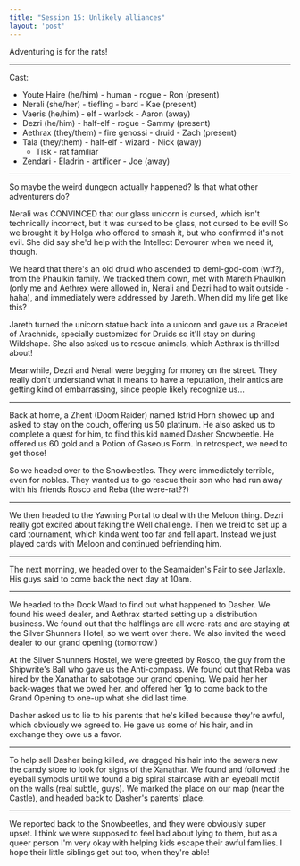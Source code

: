 ```yaml
---
title: "Session 15: Unlikely alliances"
layout: 'post'
---
```


Adventuring is for the rats!

---

Cast:

* Youte Haire (he/him) - human - rogue - Ron (present)
* Nerali (she/her) - tiefling - bard - Kae (present)
* Vaeris (he/him) - elf - warlock - Aaron (away)
* Dezri (he/him) - half-elf - rogue - Sammy (present)
* Aethrax (they/them) - fire genossi - druid - Zach (present)
* Tala (they/them) - half-elf - wizard - Nick (away)
    * Tisk - rat familiar
* Zendari - Eladrin - artificer - Joe (away)

---

So maybe the weird dungeon actually happened? Is that what other adventurers do?

Nerali was CONVINCED that our glass unicorn is cursed, which isn't technically incorrect, but it was cursed to be glass, not cursed to be evil! So we brought it by Holga who offered to smash it, but who confirmed it's not evil. She did say she'd help with the Intellect Devourer when we need it, though.

We heard that there's an old druid who ascended to demi-god-dom (wtf?), from the Phaulkin family. We tracked them down, met with Mareth Phaulkin (only me and Aethrex were allowed in, Nerali and Dezri had to wait outside - haha), and immediately were addressed by Jareth. When did my life get like this?

Jareth turned the unicorn statue back into a unicorn and gave us a Bracelet of Arachnids, specially customized for Druids so it'll stay on during Wildshape. She also asked us to rescue animals, which Aethrax is thrilled about!

Meanwhile, Dezri and Nerali were begging for money on the street. They really don't understand what it means to have a reputation, their antics are getting kind of embarrassing, since people likely recognize us...

---

Back at home, a Zhent (Doom Raider) named Istrid Horn showed up and asked to stay on the couch, offering us 50 platinum. He also asked us to complete a quest for him, to find this kid named Dasher Snowbeetle. He offered us 60 gold and a Potion of Gaseous Form. In retrospect, we need to get those!

So we headed over to the Snowbeetles. They were immediately terrible, even for nobles. They wanted us to go rescue their son who had run away with his friends Rosco and Reba (the were-rat??)

---

We then headed to the Yawning Portal to deal with the Meloon thing. Dezri really got excited about faking the Well challenge. Then we treid to set up a card tournament, which kinda went too far and fell apart. Instead we just played cards with Meloon and continued befriending him.

---

The next morning, we headed over to the Seamaiden's Fair to see Jarlaxle. His guys said to come back the next day at 10am.

---

We headed to the Dock Ward to find out what happened to Dasher. We found his weed dealer, and Aethrax started setting up a distribution business. We found out that the halflings are all were-rats and are staying at the Silver Shunners Hotel, so we went over there. We also invited the weed dealer to our grand opening (tomorrow!)

At the Silver Shunners Hostel, we were greeted by Rosco, the guy from the Shipwrite's Ball who gave us the Anti-compass. We found out that Reba was hired by the Xanathar to sabotage our grand opening. We paid her her back-wages that we owed her, and offered her 1g to come back to the Grand Opening to one-up what she did last time.

Dasher asked us to lie to his parents that he's killed because they're awful, which obviously we agreed to. He gave us some of his hair, and in exchange they owe us a favor.

---

To help sell Dasher being killed, we dragged his hair into the sewers new the candy store to look for signs of the Xanathar. We found and followed the eyeball symbols until we found a big spiral staircase with an eyeball motif on the walls (real subtle, guys). We marked the place on our map (near the Castle), and headed back to Dasher's parents' place.

---

We reported back to the Snowbeetles, and they were obviously super upset. I think we were supposed to feel bad about lying to them, but as a queer person I'm very okay with helping kids escape their awful families. I hope their little siblings get out too, when they're able!
